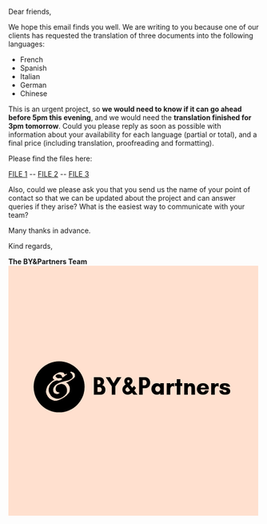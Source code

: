 Dear friends,

We hope this email finds you well. We are writing to you because one of our clients has requested the translation of three documents into the following languages:

- French
- Spanish
- Italian
- German
- Chinese

This is an urgent project, so **we would need to know if it can go ahead before 5pm this evening**, and we would need the **translation finished for 3pm tomorrow**. Could you please reply as soon as possible with information about your availability for each language (partial or total), and a final price (including translation, proofreading and formatting).

Please find the files here: 

[FILE 1](https://drive.google.com/open?id=1WSuZW6ITv9ZMuGIwgxlGq1agRAnTOdJC) -- [FILE 2](https://drive.google.com/open?id=1nKJ38emkiNsg-SjAGC60nvuyro_m8MC8) -- [FILE 3](https://drive.google.com/open?id=1STx3hLzOYfEmEgSA_wVgfPUrIHEr7tM6)

Also, could we please ask you that you send us the name of your point of contact so that we can be updated about the project and can answer queries if they arise? What is the easiest way to communicate with your team?


Many thanks in advance.

Kind regards,

**The BY&Partners Team**
![img](assets/collaborativetranslationlogo.png)


